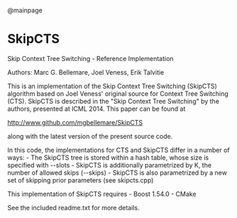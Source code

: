 @mainpage

SkipCTS
=======

Skip Context Tree Switching - Reference Implementation

Authors: Marc G. Bellemare, Joel Veness, Erik Talvitie

This is an implementation of the Skip Context Tree Switching (SkipCTS) algorithm based on
Joel Veness' original source for Context Tree Switching (CTS). SkipCTS is described in
the "Skip Context Tree Switching" by the authors, presented at ICML 2014. This paper can
be found at

http://www.github.com/mgbellemare/SkipCTS

along with the latest version of the present source code.

In this code, the implementations for CTS and SkipCTS differ in a number of ways:
    - The SkipCTS tree is stored within a hash table, whose size is specified with --slots
    - SkipCTS is additionally parametrized by K, the number of allowed skips (--skips) 
    - SkipCTS is also parametrized by a new set of skipping prior parameters (see skipcts.cpp)


This implementation of SkipCTS requires
    - Boost 1.54.0
    - CMake


See the included readme.txt for more details. 
